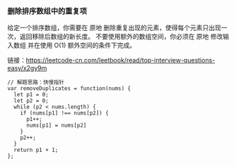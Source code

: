 <!--
 * @Author: 月魂
 * @Date: 2021-01-07 22:57:15
 * @LastEditTime: 2021-01-17 17:47:35
 * @LastEditors: 月魂
 * @Description: 
 * @FilePath: \leetcode-per-day\day1.md
-->
### 删除排序数组中的重复项
给定一个排序数组，你需要在 原地 删除重复出现的元素，使得每个元素只出现一次，返回移除后数组的新长度。
不要使用额外的数组空间，你必须在 原地 修改输入数组 并在使用 O(1) 额外空间的条件下完成。

链接：https://leetcode-cn.com/leetbook/read/top-interview-questions-easy/x2gy9m

```
// 解题思路：快慢指针
var removeDuplicates = function(nums) {
  let p1 = 0;
  let p2 = 0;
  while (p2 < nums.length) {
    if (nums[p1] !== nums[p2]) {
      p1++;
      nums[p1] = nums[p2]
    }
    p2++;
  }
  return p1 + 1;
};
```